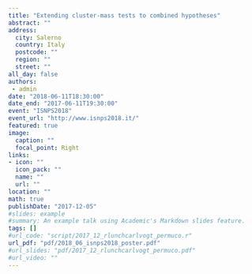 ```yaml
---
title: "Extending cluster-mass tests to combined hypotheses"
abstract: ""
address:
  city: Salerno
  country: Italy
  postcode: ""
  region: ""
  street: ""
all_day: false
authors:
 - admin
date: "2018-06-11T18:30:00"
date_end: "2017-06-11T19:30:00"
event: "ISNPS2018"
event_url: "http://www.isnps2018.it/"
featured: true
image:
  caption: ""
  focal_point: Right
links:
- icon: ""
  icon_pack: ""
  name: ""
  url: ""
location: ""
math: true
publishDate: "2017-12-05"
#slides: example
#summary: An example talk using Academic's Markdown slides feature.
tags: []
#url_code: "script/2017_12_rlunchcarlvogt_permuco.r"
url_pdf: "pdf/2018_06_isnps2018_poster.pdf"
#url_slides: "pdf/2017_12_rlunchcarlvogt_permuco.pdf"
#url_video: ""
---
```


<!---
{{% alert note %}}
Click on the **Slides** button above to view the built-in slides feature.
{{% /alert %}}

Slides can be added in a few ways:

- **Create** slides using Academic's [*Slides*](https://sourcethemes.com/academic/docs/managing-content/#create-slides) feature and link using `slides` parameter in the front matter of the talk file
- **Upload** an existing slide deck to `static/` and link using `url_slides` parameter in the front matter of the talk file
- **Embed** your slides (e.g. Google Slides) or presentation video on this page using [shortcodes](https://sourcethemes.com/academic/docs/writing-markdown-latex/).

Further talk details can easily be added to this page using *Markdown* and $\rm \LaTeX$ math code.
-->
